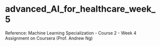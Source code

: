 # advanced_AI_for_healthcare_week_5
Reference: Machine Learning Specialization - Course 2 - Week 4 Assignment on Coursera (Prof. Andrew Ng)
